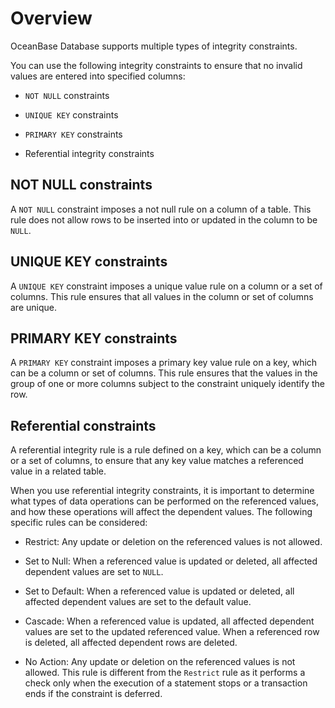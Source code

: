 # Overview

OceanBase Database supports multiple types of integrity constraints.

You can use the following integrity constraints to ensure that no invalid values are entered into specified columns:

* `NOT NULL` constraints

* `UNIQUE KEY` constraints

* `PRIMARY KEY` constraints

* Referential integrity constraints

## NOT NULL constraints

A `NOT NULL` constraint imposes a not null rule on a column of a table. This rule does not allow rows to be inserted into or updated in the column to be `NULL`.

## UNIQUE KEY constraints

A `UNIQUE KEY` constraint imposes a unique value rule on a column or a set of columns. This rule ensures that all values in the column or set of columns are unique.

## PRIMARY KEY constraints

A `PRIMARY KEY` constraint imposes a primary key value rule on a key, which can be a column or set of columns. This rule ensures that the values in the group of one or more columns subject to the constraint uniquely identify the row.

## Referential constraints

A referential integrity rule is a rule defined on a key, which can be a column or a set of columns, to ensure that any key value matches a referenced value in a related table.

When you use referential integrity constraints, it is important to determine what types of data operations can be performed on the referenced values, and how these operations will affect the dependent values. The following specific rules can be considered:

* Restrict: Any update or deletion on the referenced values is not allowed.

* Set to Null: When a referenced value is updated or deleted, all affected dependent values are set to `NULL`.

* Set to Default: When a referenced value is updated or deleted, all affected dependent values are set to the default value.

* Cascade: When a referenced value is updated, all affected dependent values are set to the updated referenced value. When a referenced row is deleted, all affected dependent rows are deleted.

* No Action: Any update or deletion on the referenced values is not allowed. This rule is different from the `Restrict` rule as it performs a check only when the execution of a statement stops or a transaction ends if the constraint is deferred.





